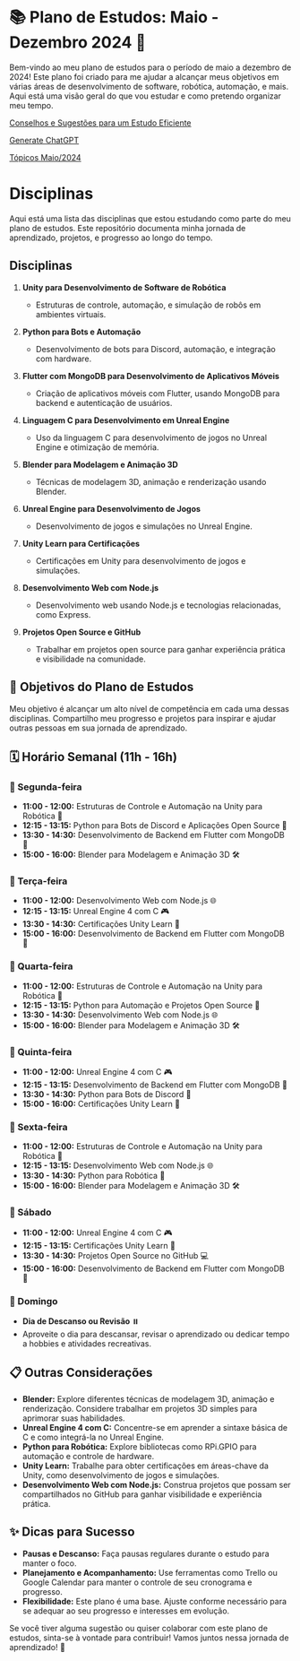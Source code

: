 # 📚 Plano de Estudos: Maio - Dezembro 2024 📅

Bem-vindo ao meu plano de estudos para o período de maio a dezembro de 2024! Este plano foi criado para me ajudar a alcançar meus objetivos em várias áreas de desenvolvimento de software, robótica, automação, e mais. Aqui está uma visão geral do que vou estudar e como pretendo organizar meu tempo.


[Conselhos e Sugestões para um Estudo Eficiente](https://github.com/elisioMassaqui/Plano-de-estudo-maio-dezembro-2024/blob/main/estudoEficiente.md)

[Generate ChatGPT](https://chat.openai.com/share/d6512e7d-835a-4e99-8f75-28a4615861ce)

[Tópicos Maio/2024](https://github.com/elisioMassaqui/Plano-de-estudo-maio-dezembro-2024/blob/main/topicosMaio.md)

# Disciplinas

Aqui está uma lista das disciplinas que estou estudando como parte do meu plano de estudos. Este repositório documenta minha jornada de aprendizado, projetos, e progresso ao longo do tempo.

## Disciplinas
1. **Unity para Desenvolvimento de Software de Robótica** 
   - Estruturas de controle, automação, e simulação de robôs em ambientes virtuais.
   
2. **Python para Bots e Automação**
   - Desenvolvimento de bots para Discord, automação, e integração com hardware.
   
3. **Flutter com MongoDB para Desenvolvimento de Aplicativos Móveis**
   - Criação de aplicativos móveis com Flutter, usando MongoDB para backend e autenticação de usuários.
   
4. **Linguagem C para Desenvolvimento em Unreal Engine**
   - Uso da linguagem C para desenvolvimento de jogos no Unreal Engine e otimização de memória.
   
5. **Blender para Modelagem e Animação 3D**
   - Técnicas de modelagem 3D, animação e renderização usando Blender.
   
6. **Unreal Engine para Desenvolvimento de Jogos**
   - Desenvolvimento de jogos e simulações no Unreal Engine.
   
7. **Unity Learn para Certificações**
   - Certificações em Unity para desenvolvimento de jogos e simulações.
   
8. **Desenvolvimento Web com Node.js**
   - Desenvolvimento web usando Node.js e tecnologias relacionadas, como Express.
   
9. **Projetos Open Source e GitHub**
   - Trabalhar em projetos open source para ganhar experiência prática e visibilidade na comunidade.

## 🚀 Objetivos do Plano de Estudos
Meu objetivo é alcançar um alto nível de competência em cada uma dessas disciplinas. Compartilho meu progresso e projetos para inspirar e ajudar outras pessoas em sua jornada de aprendizado.

## 🗓️ Horário Semanal (11h - 16h)

### 📅 Segunda-feira
- **11:00 - 12:00:** Estruturas de Controle e Automação na Unity para Robótica 🤖
- **12:15 - 13:15:** Python para Bots de Discord e Aplicações Open Source 🐍
- **13:30 - 14:30:** Desenvolvimento de Backend em Flutter com MongoDB 📱
- **15:00 - 16:00:** Blender para Modelagem e Animação 3D 🛠️

### 📅 Terça-feira
- **11:00 - 12:00:** Desenvolvimento Web com Node.js 🌐
- **12:15 - 13:15:** Unreal Engine 4 com C 🎮
- **13:30 - 14:30:** Certificações Unity Learn 📜
- **15:00 - 16:00:** Desenvolvimento de Backend em Flutter com MongoDB 📱

### 📅 Quarta-feira
- **11:00 - 12:00:** Estruturas de Controle e Automação na Unity para Robótica 🤖
- **12:15 - 13:15:** Python para Automação e Projetos Open Source 🐍
- **13:30 - 14:30:** Desenvolvimento Web com Node.js 🌐
- **15:00 - 16:00:** Blender para Modelagem e Animação 3D 🛠️

### 📅 Quinta-feira
- **11:00 - 12:00:** Unreal Engine 4 com C 🎮
- **12:15 - 13:15:** Desenvolvimento de Backend em Flutter com MongoDB 📱
- **13:30 - 14:30:** Python para Bots de Discord 🐍
- **15:00 - 16:00:** Certificações Unity Learn 📜

### 📅 Sexta-feira
- **11:00 - 12:00:** Estruturas de Controle e Automação na Unity para Robótica 🤖
- **12:15 - 13:15:** Desenvolvimento Web com Node.js 🌐
- **13:30 - 14:30:** Python para Robótica 🐍
- **15:00 - 16:00:** Blender para Modelagem e Animação 3D 🛠️

### 📅 Sábado
- **11:00 - 12:00:** Unreal Engine 4 com C 🎮
- **12:15 - 13:15:** Certificações Unity Learn 📜
- **13:30 - 14:30:** Projetos Open Source no GitHub 💻
- **15:00 - 16:00:** Desenvolvimento de Backend em Flutter com MongoDB 📱

### 📅 Domingo
- **Dia de Descanso ou Revisão** ⏸️
- Aproveite o dia para descansar, revisar o aprendizado ou dedicar tempo a hobbies e atividades recreativas.

## 📋 Outras Considerações

- **Blender:** Explore diferentes técnicas de modelagem 3D, animação e renderização. Considere trabalhar em projetos 3D simples para aprimorar suas habilidades.
- **Unreal Engine 4 com C:** Concentre-se em aprender a sintaxe básica de C e como integrá-la no Unreal Engine.
- **Python para Robótica:** Explore bibliotecas como RPi.GPIO para automação e controle de hardware.
- **Unity Learn:** Trabalhe para obter certificações em áreas-chave da Unity, como desenvolvimento de jogos e simulações.
- **Desenvolvimento Web com Node.js:** Construa projetos que possam ser compartilhados no GitHub para ganhar visibilidade e experiência prática.

## ✨ Dicas para Sucesso
- **Pausas e Descanso:** Faça pausas regulares durante o estudo para manter o foco.
- **Planejamento e Acompanhamento:** Use ferramentas como Trello ou Google Calendar para manter o controle de seu cronograma e progresso.
- **Flexibilidade:** Este plano é uma base. Ajuste conforme necessário para se adequar ao seu progresso e interesses em evolução.

Se você tiver alguma sugestão ou quiser colaborar com este plano de estudos, sinta-se à vontade para contribuir! Vamos juntos nessa jornada de aprendizado! 🚀
